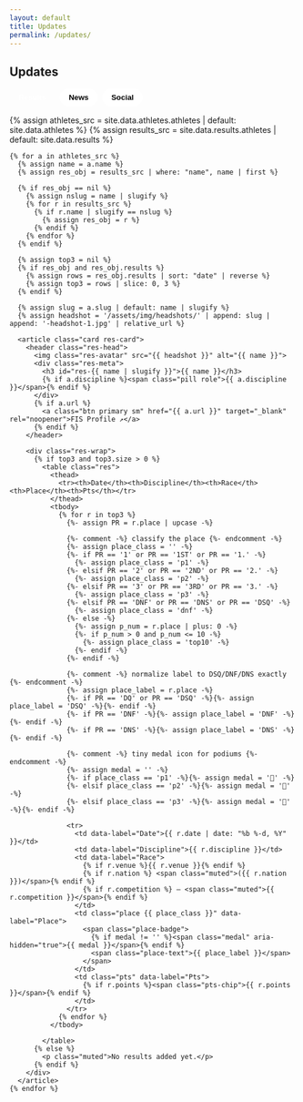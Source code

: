 ```yaml
---
layout: default
title: Updates
permalink: /updates/
---
```


<section id="updates-root" class="container">
  <h1 class="section-title">Updates</h1>

  <div class="tabs" role="tablist" aria-label="Updates tabs">
    <button class="tab active" data-tab="results" aria-selected="true">Results</button>
    <button class="tab" data-tab="news" aria-selected="false">News</button>
    <button class="tab" data-tab="social" aria-selected="false">Social</button>
  </div>

  <!-- Results -->
  <div id="tab-results" class="tabpanel show" role="tabpanel">
    {% assign athletes_src = site.data.athletes.athletes | default: site.data.athletes %}
    {% assign results_src   = site.data.results.athletes  | default: site.data.results  %}

    {% for a in athletes_src %}
      {% assign name = a.name %}
      {% assign res_obj = results_src | where: "name", name | first %}

      {% if res_obj == nil %}
        {% assign nslug = name | slugify %}
        {% for r in results_src %}
          {% if r.name | slugify == nslug %}
            {% assign res_obj = r %}
          {% endif %}
        {% endfor %}
      {% endif %}

      {% assign top3 = nil %}
      {% if res_obj and res_obj.results %}
        {% assign rows = res_obj.results | sort: "date" | reverse %}
        {% assign top3 = rows | slice: 0, 3 %}
      {% endif %}

      {% assign slug = a.slug | default: name | slugify %}
      {% assign headshot = '/assets/img/headshots/' | append: slug | append: '-headshot-1.jpg' | relative_url %}

      <article class="card res-card">
        <header class="res-head">
          <img class="res-avatar" src="{{ headshot }}" alt="{{ name }}">
          <div class="res-meta">
            <h3 id="res-{{ name | slugify }}">{{ name }}</h3>
            {% if a.discipline %}<span class="pill role">{{ a.discipline }}</span>{% endif %}
          </div>
          {% if a.url %}
            <a class="btn primary sm" href="{{ a.url }}" target="_blank" rel="noopener">FIS Profile ↗</a>
          {% endif %}
        </header>

        <div class="res-wrap">
          {% if top3 and top3.size > 0 %}
            <table class="res">
              <thead>
                <tr><th>Date</th><th>Discipline</th><th>Race</th><th>Place</th><th>Pts</th></tr>
              </thead>
              <tbody>
                {% for r in top3 %}
                  {%- assign PR = r.place | upcase -%}

                  {%- comment -%} classify the place {%- endcomment -%}
                  {%- assign place_class = '' -%}
                  {%- if PR == '1' or PR == '1ST' or PR == '1.' -%}
                    {%- assign place_class = 'p1' -%}
                  {%- elsif PR == '2' or PR == '2ND' or PR == '2.' -%}
                    {%- assign place_class = 'p2' -%}
                  {%- elsif PR == '3' or PR == '3RD' or PR == '3.' -%}
                    {%- assign place_class = 'p3' -%}
                  {%- elsif PR == 'DNF' or PR == 'DNS' or PR == 'DSQ' -%}
                    {%- assign place_class = 'dnf' -%}
                  {%- else -%}
                    {%- assign p_num = r.place | plus: 0 -%}
                    {%- if p_num > 0 and p_num <= 10 -%}
                      {%- assign place_class = 'top10' -%}
                    {%- endif -%}
                  {%- endif -%}

                  {%- comment -%} normalize label to DSQ/DNF/DNS exactly {%- endcomment -%}
                  {%- assign place_label = r.place -%}
                  {%- if PR == 'DQ' or PR == 'DSQ' -%}{%- assign place_label = 'DSQ' -%}{%- endif -%}
                  {%- if PR == 'DNF' -%}{%- assign place_label = 'DNF' -%}{%- endif -%}
                  {%- if PR == 'DNS' -%}{%- assign place_label = 'DNS' -%}{%- endif -%}

                  {%- comment -%} tiny medal icon for podiums {%- endcomment -%}
                  {%- assign medal = '' -%}
                  {%- if place_class == 'p1' -%}{%- assign medal = '🥇' -%}
                  {%- elsif place_class == 'p2' -%}{%- assign medal = '🥈' -%}
                  {%- elsif place_class == 'p3' -%}{%- assign medal = '🥉' -%}{%- endif -%}

                  <tr>
                    <td data-label="Date">{{ r.date | date: "%b %-d, %Y" }}</td>
                    <td data-label="Discipline">{{ r.discipline }}</td>
                    <td data-label="Race">
                      {% if r.venue %}{{ r.venue }}{% endif %}
                      {% if r.nation %} <span class="muted">({{ r.nation }})</span>{% endif %}
                      {% if r.competition %} — <span class="muted">{{ r.competition }}</span>{% endif %}
                    </td>
                    <td class="place {{ place_class }}" data-label="Place">
                      <span class="place-badge">
                        {% if medal != '' %}<span class="medal" aria-hidden="true">{{ medal }}</span>{% endif %}
                        <span class="place-text">{{ place_label }}</span>
                      </span>
                    </td>
                    <td class="pts" data-label="Pts">
                      {% if r.points %}<span class="pts-chip">{{ r.points }}</span>{% endif %}
                    </td>
                  </tr>
                {% endfor %}
              </tbody>

            </table>
          {% else %}
            <p class="muted">No results added yet.</p>
          {% endif %}
        </div>
      </article>
    {% endfor %}
  </div>

  <!-- News -->
  <div id="tab-news" class="tabpanel" role="tabpanel" hidden>
    {% include news-highlights.html title="Featured" kicker="Hand-picked stories" %}
    <hr class="divider">
    {% include news-feed.html title="Latest Coverage" kicker="Updated daily" %}
  </div>

  <!-- Social -->
  <div id="tab-social" class="tabpanel" role="tabpanel" hidden>
    <h2 class="section-title">Latest from the fam</h2>

    <!-- Featured videos -->
    <div class="video-grid">
      <!-- Lauren — USSS highlight -->
      <article class="card video">
        <div class="video-16x9">
          <iframe
            src="https://www.youtube-nocookie.com/embed/WSZOawWPVcM"
            title="Lauren Macuga wins in St. Anton — U.S. Ski & Snowboard"
            allow="accelerometer; autoplay; clipboard-write; encrypted-media; gyroscope; picture-in-picture; web-share"
            referrerpolicy="strict-origin-when-cross-origin" allowfullscreen></iframe>
        </div>
        <p class="cap"><strong>Lauren Macuga</strong> — St. Anton win highlights (U.S. Ski & Snowboard)</p>
      </article>

      <!-- Lauren — FIS highlight -->
      <article class="card video">
        <div class="video-16x9">
          <iframe
            src="https://www.youtube-nocookie.com/embed/H9GTHJitgkQ"
            title="Lauren Macuga — First win with style | FIS Alpine"
            allow="accelerometer; autoplay; clipboard-write; encrypted-media; gyroscope; picture-in-picture; web-share"
            referrerpolicy="strict-origin-when-cross-origin" allowfullscreen></iframe>
        </div>
        <p class="cap"><strong>Lauren</strong> — “First win with style” (FIS Alpine)</p>
      </article>

      <!-- Lauren — quick interview -->
      <article class="card video">
        <div class="video-16x9">
          <iframe
            src="https://www.youtube-nocookie.com/embed/PRYqJTONbY8"
            title="FIS interviews: Lauren Macuga — Atomic Ski Fans"
            allow="accelerometer; autoplay; clipboard-write; encrypted-media; gyroscope; picture-in-picture; web-share"
            referrerpolicy="strict-origin-when-cross-origin" allowfullscreen></iframe>
        </div>
        <p class="cap"><strong>Lauren</strong> — short post-race chat (Atomic Ski Fans)</p>
      </article>

      <!-- Sam — news feature -->
      <article class="card video">
        <div class="video-16x9">
          <iframe
            src="https://www.youtube-nocookie.com/embed/UB6V1z0dr_8"
            title="Utah Teens Representing United States In Ski Jump World Cup — FOX 13"
            allow="accelerometer; autoplay; clipboard-write; encrypted-media; gyroscope; picture-in-picture; web-share"
            referrerpolicy="strict-origin-when-cross-origin" allowfullscreen></iframe>
        </div>
        <p class="cap"><strong>Sam Macuga</strong> — World Cup feature (FOX 13 News / USA Nordic)</p>
      </article>
    </div>

    <div class="section-gap"></div>

    <!-- Instagram picks -->
    <h3 class="section-title">From Instagram</h3>
    <div class="ig-grid">
      <!-- Lauren -->
      <blockquote class="instagram-media" data-instgrm-permalink="https://www.instagram.com/p/Bqlb4OBgFS8/" data-instgrm-version="14"></blockquote>

      <!-- Alli -->
      <blockquote class="instagram-media" data-instgrm-permalink="https://www.instagram.com/p/C8BAON1R_my/" data-instgrm-version="14"></blockquote>

      <!-- Sam -->
      <blockquote class="instagram-media" data-instgrm-permalink="https://www.instagram.com/p/CeqqXl2o8om/" data-instgrm-version="14"></blockquote>

      <!-- Daniel -->
      <blockquote class="instagram-media" data-instgrm-permalink="https://www.instagram.com/p/Cfb0D2IsJeW/" data-instgrm-version="14"></blockquote>
    </div>
  </div>


<style>
/* Tabs */
.tabs{ display:flex; gap:.5rem; margin:10px 0 16px; flex-wrap:wrap; }
.tab{ border:1px solid var(--border); border-radius:999px; padding:.5rem 1rem; background:#fff; cursor:pointer; font-weight:700; }
.tab.active{ background:linear-gradient(90deg,var(--brand),var(--navy)); color:#fff; border-color:transparent; }
.tabpanel{ margin-top:10px; }
.tabpanel.show{ display:block; }

/* =========================
   RESULTS — Polished look
   ========================= */
.res-card{ position:relative; overflow:hidden; }
.res-card::before{
  content:""; position:absolute; left:0; right:0; top:0; height:4px;
  background:linear-gradient(90deg,var(--brand),var(--navy));
}
.res-head{
  display:grid; grid-template-columns:auto 1fr auto; align-items:center; gap:12px; margin-bottom:8px;
}
.res-avatar{
  width:56px; height:56px; border-radius:50%;
  object-fit:cover; border:1px solid var(--border); background:#fff;
}
.res-meta h3{ margin:0; font-size:1.15rem; }
.pill.role{
  display:inline-block; margin-top:4px; padding:.25rem .6rem; border-radius:999px;
  background:#eef4ff; border:1px solid var(--border); color:#334155; font-size:.82rem; font-weight:700;
}
.btn.sm{ padding:.45rem .7rem; border-radius:10px; }

.res{ width:100%; border-collapse:separate; border-spacing:0; }
.res thead th{
  text-align:left; font-size:.8rem; text-transform:uppercase; letter-spacing:.05em;
  padding:.55rem .65rem; color:#475569;
  border-bottom:2px solid var(--border);
}
.res td{
  padding:.65rem .65rem; vertical-align:top; border-top:1px solid var(--border);
}
.res tbody tr:nth-child(odd){ background:linear-gradient(0deg,#0000,#0000), #fff; }
.res tbody tr:hover{ background:#f8fbff; }

/* Place badges (gold/silver/bronze/top10/DNF) */
.place-badge{
  display:inline-flex; align-items:center; justify-content:center;
  min-width:2.4ch; padding:.15rem .5rem; border-radius:999px; font-weight:800;
  border:1px solid var(--border); background:#fff;
}
.place.p1 .place-badge{ background:linear-gradient(90deg,#FFD269,#E6B94A); color:#5b4100; border-color:#e6c370; }
.place.p2 .place-badge{ background:linear-gradient(90deg,#E8EEF5,#C9D3E1); color:#2f3a49; border-color:#cfd7e4; }
.place.p3 .place-badge{ background:linear-gradient(90deg,#EAC0A2,#D49B78); color:#4b2d19; border-color:#e0b79c; }
.place.top10 .place-badge{ background:#f2f7ff; color:#1f3161; border-color:#dbe5fb; }
.place.dnf .place-badge{ background:#f8f8f8; color:#6b7280; border-color:#e5e7eb; text-decoration:line-through; }

/* Points chip */
.pts-chip{
  display:inline-block; padding:.2rem .55rem; border-radius:999px; font-weight:700;
  background:#eef8f1; color:#14532d; border:1px solid #d7efe0;
}

/* Mobile: turn rows into stacked cards */
@media (max-width:720px){
  .res thead{ display:none; }
  .res, .res tbody, .res tr, .res td{ display:block; width:100%; }
  .res tr{ border:1px solid var(--border); border-radius:12px; padding:.4rem; margin:.55rem 0; background:#fff; box-shadow:var(--shadow); }
  .res td{ border:none; border-top:0; padding:.4rem .5rem; }
  .res td::before{
    content: attr(data-label);
    display:block; font-size:.75rem; letter-spacing:.04em; text-transform:uppercase; color:#64748b; margin-bottom:.2rem;
  }
  .res td.place{ display:flex; justify-content:flex-start; }
}

/* ===== NEWS tab polish (kept from your version) ===== */
.news-year{ margin:18px 0 8px; font-size:1.1rem; opacity:.9; }
.news-grid{ grid-template-columns:repeat(auto-fit,minmax(280px,1fr)); gap:14px; }
.news-card{
  position:relative; display:block; padding:14px 16px;
  background:#fff; border:1px solid var(--border);
  border-radius:14px; box-shadow:var(--shadow); overflow:hidden;
  transition:transform .12s ease, box-shadow .12s ease;
}
.news-card::before{
  content:""; position:absolute; left:0; top:0; bottom:0; width:6px;
  background:linear-gradient(180deg,var(--brand),var(--navy));
  border-top-left-radius:14px; border-bottom-left-radius:14px;
}
.news-card:hover{ transform:translateY(-1px); box-shadow:0 12px 30px rgba(0,0,0,.12); }
.news-eyebrow{ display:flex; align-items:center; gap:.5rem; margin-bottom:.25rem; }
.source-pill{ padding:.2rem .5rem; border-radius:999px; background:#f2f5ff; color:#334155; font-size:.8rem; font-weight:600; border:1px solid var(--border); }
.news-date{ color:var(--muted); font-size:.9rem; }
.news-title{ margin:.35rem 0 0; line-height:1.3; display:-webkit-box; -webkit-line-clamp:3; -webkit-box-orient:vertical; overflow:hidden; }
.news-thumb{ margin-top:10px; width:100%; height:140px; background-size:cover; background-position:center; border-radius:10px; border:1px solid var(--border); }

#updates-root #tab-news .section-head { margin-bottom: 12px; }
body.theme-navy #updates-root #tab-news .section-kicker,
body.theme-navy #updates-root #tab-news .section-heading { color:#fff !important; }
#updates-root #tab-news .divider{ border:0; border-top:4px solid var(--divider,#0b1220); margin:6px 0; }
body.theme-navy #updates-root #tab-news .divider{ --divider:#fff; opacity:.9; }

/* Make sure names/labels stay dark inside cards even on navy theme */
#updates-root .res-card h3{ color:var(--ink) !important; }
#updates-root .res-card .muted{ color:var(--muted) !important; }

/* allow space for the medal icon inside the badge */
.place-badge{
  display:inline-flex; align-items:center; gap:.35rem;
  min-width:auto; padding:.15rem .55rem;
}
.place-badge .medal{ font-size:.9rem; line-height:1; transform:translateY(-.5px); }

/* keep DSQ/DNS/DNF readable (you already style .place.dnf) */
.place.dnf .place-badge{ text-decoration:line-through; }

/* Social tab layout */
.video-grid,
.ig-grid{
  display:grid;
  gap:16px;
  grid-template-columns:repeat(auto-fit,minmax(280px,1fr));
}

/* 16:9 safe iframe wrapper */
.video-16x9{
  position:relative;
  padding-top:56.25%;
  border-radius:12px;
  overflow:hidden;
  background:#000;
  border:1px solid var(--border);
}
.video-16x9 iframe{
  position:absolute; inset:0;
  width:100%; height:100%; border:0;
}

.cap{ margin:.5rem 0 0; color:var(--muted); }
.cap strong{ color:var(--ink); }

/* Make sure cards stay dark-on-white inside the navy theme */
body.theme-navy #tab-social .card,
body.theme-navy #tab-social .card *{
  color: var(--ink);
}

</style>

<script>
document.addEventListener('DOMContentLoaded', () => {
  document.querySelectorAll('.tabs .tab').forEach(btn=>{
    btn.addEventListener('click',()=>{
      document.querySelectorAll('.tabs .tab').forEach(b=>b.classList.remove('active'));
      btn.classList.add('active');
      const id = btn.dataset.tab;
      document.querySelectorAll('.tabpanel').forEach(p=>{
        const show = p.id === 'tab-'+id;
        p.toggleAttribute('hidden', !show);
        p.classList.toggle('show', show);
      });
    });
  });
});
</script>

<script>
(function () {
  const VALID = ['results','news','social'];
  const tabs   = document.querySelectorAll('.tabs .tab');
  const panels = document.querySelectorAll('.tabpanel');

  function show(tab){
    const key = VALID.includes(tab) ? tab : 'results';
    tabs.forEach(b=>{
      const on = b.dataset.tab === key;
      b.classList.toggle('active', on);
      b.setAttribute('aria-selected', on ? 'true' : 'false');
    });
    panels.forEach(p=>{
      const on = p.id === 'tab-' + key;
      p.toggleAttribute('hidden', !on);
      p.classList.toggle('show', on);
    });
  }

  // click -> update URL hash (so you can refresh/share)
  document.querySelector('.tabs').addEventListener('click', (e)=>{
    const t = e.target.closest('.tab');
    if(!t) return;
    e.preventDefault();
    const key = t.dataset.tab;
    if (location.hash !== '#'+key) history.pushState(null, '', '#'+key);
    show(key);
  });

  // on load
  const start = (location.hash || '#results').slice(1);
  show(VALID.includes(start) ? start : 'results');

  // back/forward buttons
  window.addEventListener('hashchange', ()=>{
    const cur = (location.hash || '#results').slice(1);
    show(VALID.includes(cur) ? cur : 'results');
  });
})();
</script>

<script async src="//www.instagram.com/embed.js"></script>

